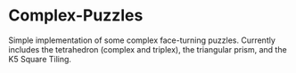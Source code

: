 # Complex-Puzzles
Simple implementation of some complex face-turning puzzles. Currently includes the tetrahedron (complex and triplex), the triangular prism, and the K5 Square Tiling.

